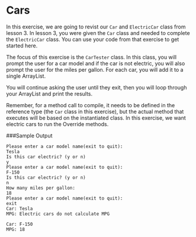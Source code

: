 # Cars
In this exercise, we are going to revist our `Car` and `ElectricCar` class from lesson 3. In lesson 3, you were given the `Car` class and needed to complete the `ElectricCar` class. You can use your code from that exercise to get started here.

The focus of this exercise is the `CarTester` class. In this class, you will prompt the user for a car model and if the car is not electric, you will also prompt the user for the miles per gallon. For each car, you will add it to a single ArrayList.

You will continue asking the user until they exit, then you will loop through your ArrayList and print the results.

Remember, for a method call to compile, it needs to be defined in the reference type (the `Car` class in this exercise), but the actual method that executes will be based on the instantiated class. In this exercise, we want electric cars to run the Override methods.

###Sample Output
```
Please enter a car model name(exit to quit):
Tesla
Is this car electric? (y or n)
y
Please enter a car model name(exit to quit):
F-150
Is this car electric? (y or n)
n
How many miles per gallon:
18
Please enter a car model name(exit to quit):
exit
Car: Tesla
MPG: Electric cars do not calculate MPG

Car: F-150
MPG: 18
```
